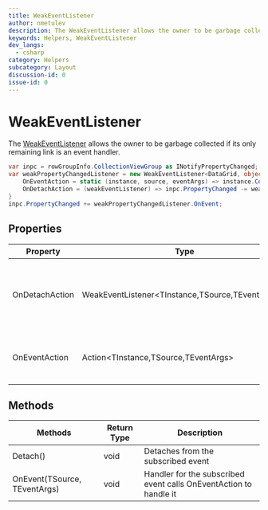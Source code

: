 ```yaml
---
title: WeakEventListener
author: nmetulev
description: The WeakEventListener allows the owner to be garbage collected if its only remaining link is an event handler.
keywords: Helpers, WeakEventListener
dev_langs:
  - csharp
category: Helpers
subcategory: Layout
discussion-id: 0
issue-id: 0
---
```


# WeakEventListener

The [WeakEventListener](/dotnet/api/microsoft.toolkit.uwp.helpers.weakeventlistener-3) allows the owner to be garbage collected if its only remaining link is an event handler.

```csharp
var inpc = rowGroupInfo.CollectionViewGroup as INotifyPropertyChanged;
var weakPropertyChangedListener = new WeakEventListener<DataGrid, object, PropertyChangedEventArgs>(this) {
    OnEventAction = static (instance, source, eventArgs) => instance.CollectionViewGroup_PropertyChanged(source, eventArgs),
    OnDetachAction = (weakEventListener) => inpc.PropertyChanged -= weakEventListener.OnEvent // Use Local References Only
}
inpc.PropertyChanged += weakPropertyChangedListener.OnEvent;
```


## Properties

| Property | Type | Description |
| -- | -- | -- |
| OnDetachAction | WeakEventListener<TInstance,TSource,TEventArgs>> | Gets or sets the method to call when detaching from the event |
| OnEventAction | Action<TInstance,TSource,TEventArgs> | Gets or sets the method to call when the event fires |

## Methods

| Methods | Return Type | Description |
| -- | -- | -- |
| Detach() | void | Detaches from the subscribed event |
| OnEvent(TSource, TEventArgs) | void | Handler for the subscribed event calls OnEventAction to handle it |
